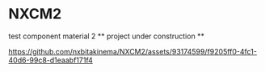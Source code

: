 # NXCM2
test component material 2 ** project under construction **


https://github.com/nxbitakinema/NXCM2/assets/93174599/f9205ff0-4fc1-40d6-99c8-d1eaabf171f4

